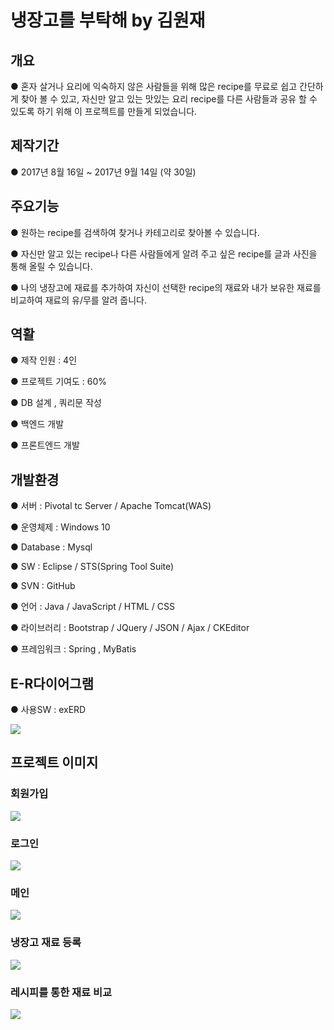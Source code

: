 <h1>냉장고를 부탁해 by 김원재</h1>

<h2>개요</h2>

● 혼자 살거나 요리에 익숙하지 않은 사람들을 위해 많은 recipe를 무료로 쉽고 간단하게 찾아 볼 수 있고,
 자신만 알고 있는 맛있는 요리 recipe를 다른 사람들과 공유 할 수 있도록 하기 위해 이 프로젝트를 만들게 되었습니다.

<h2>제작기간</h2>

●	2017년 8월 16일 ~ 2017년 9월 14일 (약 30일)

<h2>주요기능</h2>

●	원하는 recipe를  검색하여 찾거나 카테고리로 찾아볼 수 있습니다. 
 
●	자신만 알고 있는 recipe나 다른 사람들에게 알려 주고 싶은 recipe를 글과 사진을 통해 올릴 수 있습니다.
 
●	나의 냉장고에 재료를 추가하여 자신이 선택한 recipe의 재료와 내가 보유한 재료를 비교하여 재료의 유/무를 알려 줍니다.



<h2>역활</h2>


● 제작 인원 : 4인

● 프로젝트 기여도 :  60%

● DB 설계 , 쿼리문 작성

● 백엔드 개발 

● 프론트엔드 개발 

<h2>개발환경</h2>

● 서버 : Pivotal tc Server / Apache Tomcat(WAS)

● 운영체제 : Windows 10

● Database : Mysql

● SW : Eclipse / STS(Spring Tool Suite)

● SVN : GitHub

● 언어 : Java / JavaScript / HTML / CSS

● 라이브러리 : Bootstrap / JQuery / JSON / Ajax / CKEditor

● 프레임워크 : Spring , MyBatis

<h2>E-R다이어그램</h2>

● 사용SW : exERD

<img src="https://i.imgur.com/dOWwzPB.png">

<h2>프로젝트 이미지</h2>

<h3>회원가입</h3>

<img src="https://i.imgur.com/bC90DyK.png">

<h3>로그인</h3>

<img src="https://i.imgur.com/qHprQ07.png">

<h3>메인</h3>

<img src="https://i.imgur.com/NPjCg89.png">

<h3>냉장고 재료 등록</h3>

<img src="https://i.imgur.com/lvdjvFw.png">

<h3>레시피를 통한 재료 비교</h3>

<img src="https://i.imgur.com/le05TK4.png">

